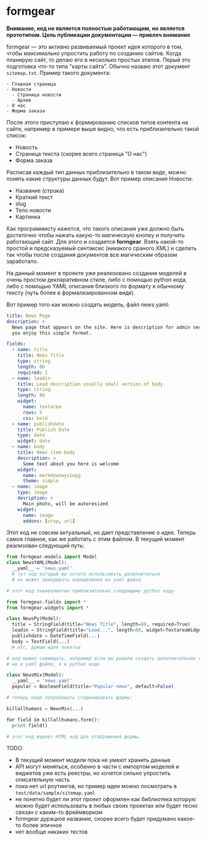 # formgear

**Внимание, код не является полностью работающим, но является прототипом. Цель публикации документации — привлеч внимание**

formgear — это активно развиваемый проект идея которого в том, чтобы максимально упростить работу по созданию сайтов.
Когда планирую сайт, то делаю его в несколько простых этапов. Перый это подготовка что-то типа "карты сайта". Обычно
назваю этот документ `sitemap.txt`. Пример такого документа:

```
- Главная страница
- Новости
  - Страница новости
  - Архив
- О нас
- Форма заказа
```

После этого приступаю к формированию списков типов контента на сайте, например в примере выше видно, что есть
приблизительно такой список:

- Новость
- Страница текста (скорее всего страница "О нас")
- Форма заказа

Расписав каждый тип данных приблизительно в таком виде, можно понять какие структуры данных будут. Вот пример описания
Новости:

- Название (строка)
- Краткий текст
- slug
- Тело новости
- Картинка

Как программисту кажется, что такого описания уже должно быть достаточно чтобы нажать какую-то магическую кнопку и
получить работающий сайт. Для этого и создается **formgear**. Взять какой-то простой и предсказуемый синтаксис
(никакого сраного XML) и сделать так чтобы после создания документов все магическим образом заработало.

На данный момент в проекте уже реализовано создание моделей в очень простом декларативном стиле, либо с помощью
python кода, либо с помощью YAML описания близкого по формату к обычному тексту (чуть более в формализированном виде).

Вот пример того как можно создать модель, файл news.yaml:

```yaml
title: News Page
description: >
  News page that appears on the site. Here is description for admin section. Hope
  you enjoy this simple format.

fields:
  - name: title
    title: News Title
    type: string
    length: 80
    required: 1
  - name: leadin
    title: Lead description usually small version of body.
    type: string
    length: 80
    widget:
      name: textarea
      rows: 5
      css: bold
  - name: publishdate
    title: Publish Date
    type: date
    widget: date
  - name: body
    title: News item body
    description: >
      Some text about you here is welcome
    widget:
      name: markdownwysiwyg
      theme: simple
  - name: image
    type: image
    desription: >
      Main photo, will be autoresized
    widget:
      name: image
      addons: [crop, url]
```

Этот код не совсем актуальный, но дает представление о идее. Теперь самое главное, как же работать с этим файлом.
В текущий момент реализован следующий путь:

```python
from formgear.models import Model
class NewsYAML(Model):
  __yaml__ = 'news.yaml'
  # тут код который вы хотите использовать дополнительно
  # он может прекрывать определения из yaml файла

# этот код эквивалентен приблизительно следующему python коду

from formgear.fields import *
from formgear.widgets import *

class NewsPy(Model):
  title = StringField(title="News Title", length=80, required=True)
  leadin = StringField(title="Lead...", length=80, widget=TextareaWidget(rows=5, css='bold'))
  publishdate = DateTimeField(...)
  body = TextField(...)
  # etc, думаю идея понятна

# код можно совмещать, например если вы решили создать дополнительное свойство
# не в yaml файле, а в python коде

class NewsMix(Model):
  __yaml__ = 'news.yaml'
  popular = BooleanField(title="Popular news", default=False)

# теперь надо попробовать сгеренировать форму:

killallhumans = NewsMix(...)

for field in killallhumans.form():
  print field()

# этот код вернет HTML код для отображения формы.
```

TODO:

- В текущий момент модели пока не умеют хранить данные
- API могут меняться, особенно в части с импортом моделей и виджетов
  уже есть реестры, но хочется сильно упростить описательную часть
- пока нет url роутингов, но пример идеи можно посмотреть в `test/data/sample/sitemap.yaml`
- не понятно будет ли этот проект оформлен как библиотека которую можно будет использовать
  в любых своих проектах или будет тесно связан с каким-то фреймворком
- formgear дурацкое название, скорее всего будет придумано какое-то более эпичное
- нет вообще никаких тестов
